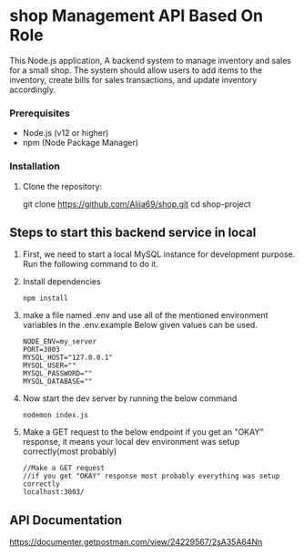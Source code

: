 # shop Management API Based On Role

This Node.js application, A backend system to manage inventory and sales for a small shop. The system should allow users to add items to the inventory, create bills for sales transactions, and update inventory accordingly.

### Prerequisites

- Node.js (v12 or higher)
- npm (Node Package Manager)

### Installation

1. Clone the repository:

   git clone https://github.com/Alija69/shop.git
   cd shop-project

## Steps to start this backend service in local

1. First, we need to start a local MySQL instance for development purpose.
   Run the following command to do it.

2. Install dependencies

   ```
   npm install
   ```

3. make a file named .env and use all of the mentioned environment variables in the .env.example Below given values can be used.

   ```
   NODE_ENV=my_server
   PORT=3003
   MYSQL_HOST="127.0.0.1"
   MYSQL_USER=""
   MYSQL_PASSWORD=""
   MYSQL_DATABASE=""
   ```

4. Now start the dev server by running the below command
   ```
   nodemon index.js
   ```
5. Make a GET request to the below endpoint if you get an "OKAY" response, it means your local dev environment was setup correctly(most probably)
   ```
   //Make a GET request
   //if you get "OKAY" response most probably everything was setup correctly
   localhost:3003/
   ```

## API Documentation

https://documenter.getpostman.com/view/24229567/2sA35A64Nn

